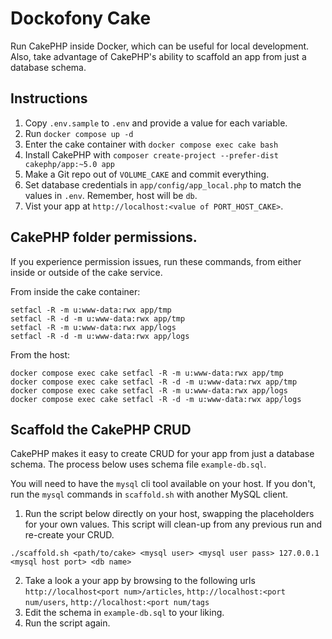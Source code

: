 # Dockofony Cake
Run CakePHP inside Docker, which can be useful for local development.  Also, take advantage of CakePHP's ability to scaffold an app from just a database schema.

## Instructions
1. Copy `.env.sample` to `.env` and provide a value for each variable.
1. Run `docker compose up -d`
1. Enter the cake container with `docker compose exec cake bash`
1. Install CakePHP with `composer create-project --prefer-dist cakephp/app:~5.0 app`
1. Make a Git repo out of `VOLUME_CAKE` and commit everything.
1. Set database credentials in `app/config/app_local.php` to match the values in `.env`.  Remember, host will be `db`.
1. Vist your app at `http://localhost:<value of PORT_HOST_CAKE>`.

## CakePHP folder permissions.
If you experience permission issues, run these commands, from either inside or outside of the cake service.

From inside the cake container:
```
setfacl -R -m u:www-data:rwx app/tmp
setfacl -R -d -m u:www-data:rwx app/tmp
setfacl -R -m u:www-data:rwx app/logs
setfacl -R -d -m u:www-data:rwx app/logs
```

From the host:
```
docker compose exec cake setfacl -R -m u:www-data:rwx app/tmp
docker compose exec cake setfacl -R -d -m u:www-data:rwx app/tmp
docker compose exec cake setfacl -R -m u:www-data:rwx app/logs
docker compose exec cake setfacl -R -d -m u:www-data:rwx app/logs
```

## Scaffold the CakePHP CRUD
CakePHP makes it easy to create CRUD for your app from just a database schema.  The process below uses schema file `example-db.sql`.  

You will need to have the `mysql` cli tool available on your host.  If you don't, run the `mysql` commands in `scaffold.sh` with another MySQL client.

1. Run the script below directly on your host, swapping the placeholders for your own values.  This script will clean-up from any previous run and re-create your CRUD.
```
./scaffold.sh <path/to/cake> <mysql user> <mysql user pass> 127.0.0.1 <mysql host port> <db name>
```
2. Take a look a your app by browsing to the following urls `http://localhost<port num>/articles`, `http://localhost:<port num/users`, `http://localhost:<port num/tags`
3. Edit the schema in `example-db.sql` to your liking.
4. Run the script again.

